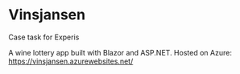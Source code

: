 # Vinsjansen
Case task for Experis

A wine lottery app built with Blazor and ASP.NET.
Hosted on Azure: https://vinsjansen.azurewebsites.net/
